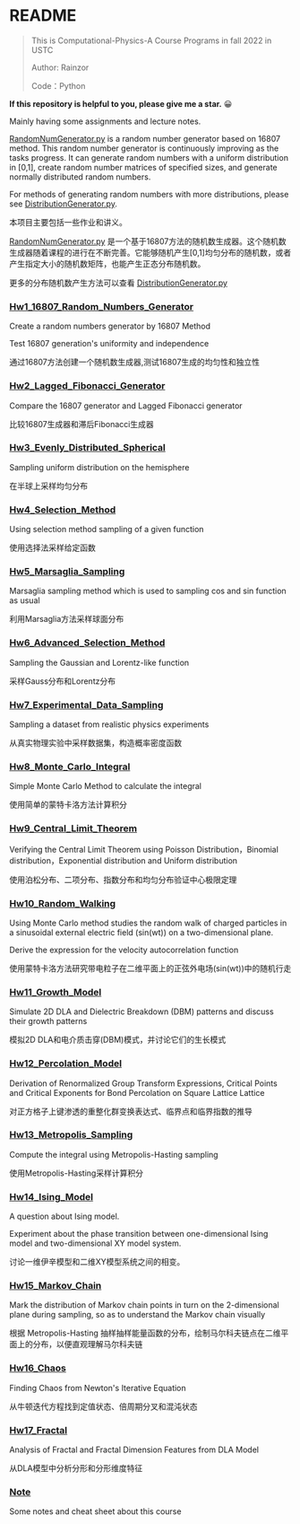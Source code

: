# README

> This is Computational-Physics-A Course Programs in fall 2022 in USTC 
>
> Author: Rainzor
>
> Code：Python

**If this repository is helpful to you, please give me a star.**  :grinning:

Mainly having some assignments and lecture notes.

[RandomNumGenerator.py](./RandNumGenerator.py) is a random number generator based on 16807 method. This random number generator is continuously improving as the tasks progress. It can generate random numbers with a uniform distribution in [0,1], create random number matrices of specified sizes, and generate normally distributed random numbers. 

For methods of generating random numbers with more distributions, please see [DistributionGenerator.py](./DistributionGenerator.py).

本项目主要包括一些作业和讲义。

[RandomNumGenerator.py](./RandNumGenerator.py) 是一个基于16807方法的随机数生成器。这个随机数生成器随着课程的进行在不断完善。它能够随机产生[0,1]均匀分布的随机数，或者产生指定大小的随机数矩阵，也能产生正态分布随机数。

更多的分布随机数产生方法可以查看 [DistributionGenerator.py](./DistributionGenerator.py)


### [Hw1_16807_Random_Numbers_Generator](./01_16807_RandNumGenerator)

Create a random numbers generator by 16807 Method

Test 16807 generation's uniformity and independence

通过16807方法创建一个随机数生成器,测试16807生成的均匀性和独立性

### [Hw2_Lagged_Fibonacci_Generator](./02_Lagged_Fibonacci_Generator)

Compare the 16807 generator and Lagged Fibonacci generator

比较16807生成器和滞后Fibonacci生成器

### [Hw3_Evenly_Distributed_Spherical](./03_Evenly_Distributed_Spherical)

Sampling  uniform distribution on the hemisphere

在半球上采样均匀分布

### [Hw4_Selection_Method](./04_Selection_Method)

Using selection method sampling of a given function

使用选择法采样给定函数

### [Hw5_Marsaglia_Sampling](./05_Marsaglia_Sampling)

Marsaglia sampling method which is used to sampling cos and sin function as usual

利用Marsaglia方法采样球面分布

### [Hw6_Advanced_Selection_Method](./06_Advanced_Selection_Method)

Sampling the Gaussian and Lorentz-like function

采样Gauss分布和Lorentz分布

### [Hw7_Experimental_Data_Sampling](./07_Experimental_Data_Sampling)

Sampling a dataset from realistic physics experiments

从真实物理实验中采样数据集，构造概率密度函数

### [Hw8_Monte_Carlo_Integral](./08_Monte_Carlo_Integral)

Simple Monte Carlo Method to calculate the integral 

使用简单的蒙特卡洛方法计算积分

### [Hw9_Central_Limit_Theorem](./09_Central_Limit_Theorem)

Verifying the Central Limit Theorem using Poisson Distribution，Binomial distribution，Exponential distribution and Uniform distribution

使用泊松分布、二项分布、指数分布和均匀分布验证中心极限定理

### [Hw10_Random_Walking](./10_Random_Walking)

Using Monte Carlo method studies the random walk of charged particles in a sinusoidal external electric field (sin(wt)) on a two-dimensional plane. 

Derive the expression for the velocity autocorrelation function

使用蒙特卡洛方法研究带电粒子在二维平面上的正弦外电场(sin(wt))中的随机行走

### [Hw11_Growth_Model](./11_Growth_Model)

Simulate 2D DLA and Dielectric Breakdown (DBM) patterns and discuss their growth patterns

模拟2D DLA和电介质击穿(DBM)模式，并讨论它们的生长模式

### [Hw12_Percolation_Model](./12_Percolation_Model)

Derivation of Renormalized Group Transform Expressions, Critical Points and Critical Exponents for Bond Percolation on Square Lattice Lattice

对正方格子上键渗透的重整化群变换表达式、临界点和临界指数的推导

### [Hw13_Metropolis_Sampling](./13_Metropolis_Sampling)

Compute the integral using Metropolis-Hasting sampling

使用Metropolis-Hasting采样计算积分

### [Hw14_Ising_Model](./14_Ising_Model)

A question about Ising model.

Experiment about the phase transition between one-dimensional Ising model and two-dimensional XY model system.

讨论一维伊辛模型和二维XY模型系统之间的相变。

### [Hw15_Markov_Chain](./15_Markov_Chain)

Mark the distribution of Markov chain points in turn on the 2-dimensional plane during sampling, so as to understand the Markov chain visually

根据 Metropolis-Hasting 抽样抽样能量函数的分布，绘制马尔科夫链点在二维平面上的分布，以便直观理解马尔科夫链

### [Hw16_Chaos](./16_Chaos)

Finding Chaos from Newton's Iterative Equation

从牛顿迭代方程找到定值状态、倍周期分叉和混沌状态

### [Hw17_Fractal](./17_Fractal)

Analysis of Fractal and Fractal Dimension Features from DLA Model

从DLA模型中分析分形和分形维度特征

### [Note](./Note)

Some notes and cheat sheet about this course
